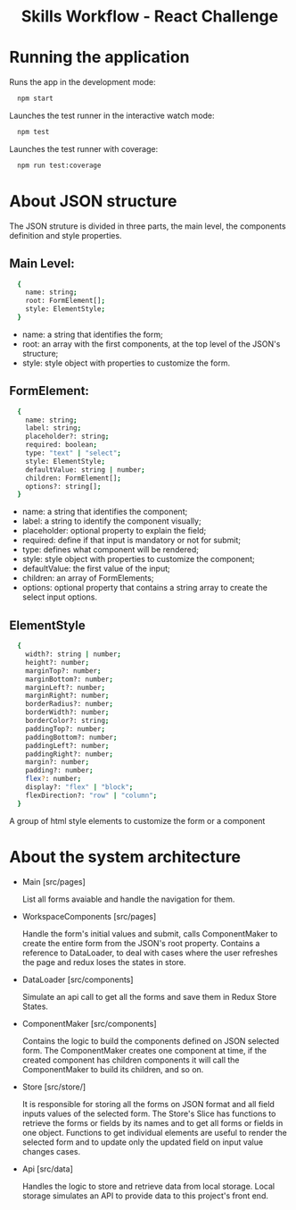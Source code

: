 <h1 align="center">Skills Workflow - React Challenge</h1>

# Running the application

Runs the app in the development mode:

```sh
  npm start
```

Launches the test runner in the interactive watch mode:

```sh
  npm test
```

Launches the test runner with coverage:

```sh
  npm run test:coverage
```

# About JSON structure

The JSON struture is divided in three parts, the main level, the components definition and style properties.

## Main Level:

```sh
  {
    name: string;
    root: FormElement[];
    style: ElementStyle;
  }
```

- name: a string that identifies the form;
- root: an array with the first components, at the top level of the JSON's structure;
- style: style object with properties to customize the form.

## FormElement:

```sh
  {
    name: string;
    label: string;
    placeholder?: string;
    required: boolean;
    type: "text" | "select";
    style: ElementStyle;
    defaultValue: string | number;
    children: FormElement[];
    options?: string[];
  }
```

- name: a string that identifies the component;
- label: a string to identify the component visually;
- placeholder: optional property to explain the field;
- required: define if that input is mandatory or not for submit;
- type: defines what component will be rendered;
- style: style object with properties to customize the component;
- defaultValue: the first value of the input;
- children: an array of FormElements;
- options: optional property that contains a string array to create the select input options.

## ElementStyle

```sh
  {
    width?: string | number;
    height?: number;
    marginTop?: number;
    marginBottom?: number;
    marginLeft?: number;
    marginRight?: number;
    borderRadius?: number;
    borderWidth?: number;
    borderColor?: string;
    paddingTop?: number;
    paddingBottom?: number;
    paddingLeft?: number;
    paddingRight?: number;
    margin?: number;
    padding?: number;
    flex?: number;
    display?: "flex" | "block";
    flexDirection?: "row" | "column";
  }
```

A group of html style elements to customize the form or a component

# About the system architecture

- Main [src/pages]

  List all forms avaiable and handle the navigation for them.

- WorkspaceComponents [src/pages]

  Handle the form's initial values and submit, calls ComponentMaker to create the entire form from the JSON's root property. Contains a reference to DataLoader, to deal with cases where the user refreshes the page and redux loses the states in store.

- DataLoader [src/components]

  Simulate an api call to get all the forms and save them in Redux Store States.

- ComponentMaker [src/components]

  Contains the logic to build the components defined on JSON selected form. The ComponentMaker creates one component at time, if the created component has children components it will call the ComponentMaker to build its children, and so on.

- Store [src/store/]

  It is responsible for storing all the forms on JSON format and all field inputs values of the selected form. The Store's Slice has functions to retrieve the forms or fields by its names and to get all forms or fields in one object. Functions to get individual elements are useful to render the selected form and to update only the updated field on input value changes cases.

- Api [src/data]

  Handles the logic to store and retrieve data from local storage. Local storage simulates an API to provide data to this project's front end.

